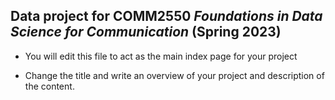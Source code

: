 ## Data project for COMM2550 _Foundations in Data Science for Communication_ (Spring 2023)

* You will edit this file to act as the main index page for your project 

* Change the title and write an overview of your project and description of the content.
